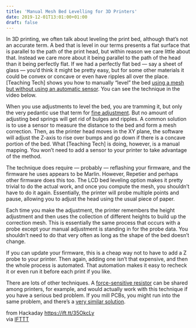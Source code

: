 ```yaml
---
title: 'Manual Mesh Bed Levelling for 3D Printers'
date: 2019-12-01T13:01:00+01:00
draft: false
---
```


In 3D printing, we often talk about leveling the print bed, although that’s not an accurate term. A bed that is level in our terms presents a flat surface that is parallel to the path of the print head, but within reason we care little about that. Instead we care more about it being parallel to the path of the head than it being perfectly flat. If we had a perfectly flat bed — say a sheet of glass — you’d think it might be pretty easy, but for some other materials it could be convex or concave or even have ripples all over the place. \[Teaching Tech\] shows you how to manually “level” the bed [using a mesh but without using an automatic sensor](https://www.youtube.com/watch?v=vcxM7-VK44k). You can see the technique in the video below.

When you use adjustments to level the bed, you are tramming it, but only the very pedantic use that term for [fine adjustment](https://www.collinsdictionary.com/dictionary/english/tramming). But no amount of adjusting bed springs will get rid of bulges and ripples. A common solution is to use a sensor to measure the distance to the bed and form a mesh correction. Then, as the printer head moves in the XY plane, the software will adjust the Z-axis to rise over bumps and go down if there is a concave portion of the bed. What \[Teaching Tech\] is doing, however, is a manual mapping. You won’t need to add a sensor to your printer to take advantage of the method. 

The technique does require — probably — reflashing your firmware, and the firmware he uses appears to be Marlin. However, Repetier and perhaps other firmware does this too. The LCD bed leveling option makes it pretty trivial to do the actual work, and once you compute the mesh, you shouldn’t have to do it again. Essentially, the printer will probe multiple points and pause, allowing you to adjust the head using the usual piece of paper.

Each time you make the adjustment, the printer remembers the height adjustment and then uses the collection of different heights to build up the correction mesh. This is essentially the same process that occurs with a probe except your manual adjustment is standing in for the probe data. You shouldn’t need to do that very often as long as the shape of the bed doesn’t change.

If you can update your firmware, this is a cheap way not to have to add a Z probe to your printer. Then again, adding one isn’t that expensive, and then the whole process is automated. That automation makes it easy to recheck it or even run it before each print if you like.

There are lots of other techniques. A [force-sensitive resistor](https://hackaday.com/2019/09/01/force-sensitive-resistor-takes-the-pain-out-of-bed-leveling/) can be shared among printers, for example, and would actually work with this technique if you have a serious bed problem. If you mill PCBs, you might run into the same problem, and there’s a [very similar solution](https://hackaday.com/2014/12/12/mill-warped-pcb-blanks-on-an-uneven-bed/).

  
  
from Hackaday https://ift.tt/35OkcLy  
via [IFTTT](https://ifttt.com/?ref=da&site=blogger)